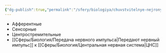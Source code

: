 ```yaml
---
{"dg-publish":true,"permalink":"/sfery/biologiya/chuvstvitelnye-nejrony/","tags":["Анатомия"]}
---
```


- Афферентные
- Сенсорные
- Центростремительные 
- [[Сферы/Биология/Передача нервного импульса\|Передают нервный импульс]] к [[Сферы/Биология/Центральная нервная система\|ЦНС]]